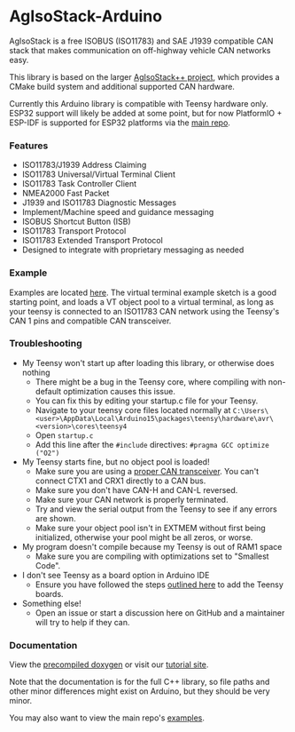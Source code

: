 # AgIsoStack-Arduino
AgIsoStack is a free ISOBUS (ISO11783) and SAE J1939 compatible CAN stack that makes communication on off-highway vehicle CAN networks easy.

This library is based on the larger [AgIsoStack++ project](https://github.com/Open-Agriculture/AgIsoStack-plus-plus), which provides a CMake build system and additional supported CAN hardware.

Currently this Arduino library is compatible with Teensy hardware only. ESP32 support will likely be added at some point, but for now PlatformIO + ESP-IDF is supported for ESP32 platforms via the [main repo](https://github.com/Open-Agriculture/AgIsoStack-plus-plus).

### Features

- ISO11783/J1939 Address Claiming
- ISO11783 Universal/Virtual Terminal Client
- ISO11783 Task Controller Client
- NMEA2000 Fast Packet
- J1939 and ISO11783 Diagnostic Messages
- Implement/Machine speed and guidance messaging
- ISOBUS Shortcut Button (ISB)
- ISO11783 Transport Protocol
- ISO11783 Extended Transport Protocol
- Designed to integrate with proprietary messaging as needed

### Example

Examples are located [here](https://github.com/Open-Agriculture/AgIsoStack-Arduino/tree/main/examples).
The virtual terminal example sketch is a good starting point, and loads a VT object pool to a virtual terminal, as long as your teensy is connected to an ISO11783 CAN network using the Teensy's CAN 1 pins and compatible CAN transceiver.

### Troubleshooting

* My Teensy won't start up after loading this library, or otherwise does nothing
    * There might be a bug in the Teensy core, where compiling with non-default optimization causes this issue.
    * You can fix this by editing your startup.c file for your Teensy.
    * Navigate to your teensy core files located normally at `C:\Users\<user>\AppData\Local\Arduino15\packages\teensy\hardware\avr\<version>\cores\teensy4`
    * Open `startup.c`
    * Add this line after the `#include` directives: `#pragma GCC optimize ("O2")`
* My Teensy starts fine, but no object pool is loaded!
    * Make sure you are using a [proper CAN transceiver](https://www.amazon.com/SN65HVD230-CAN-Board-Communication-Development/dp/B00KM6XMXO). You can't connect CTX1 and CRX1 directly to a CAN bus.
    * Make sure you don't have CAN-H and CAN-L reversed.
    * Make sure your CAN network is properly terminated.
    * Try and view the serial output from the Teensy to see if any errors are shown.
    * Make sure your object pool isn't in EXTMEM without first being initialized, otherwise your pool might be all zeros, or worse.
* My program doesn't compile because my Teensy is out of RAM1 space
    * Make sure you are compiling with optimizations set to "Smallest Code".
* I don't see Teensy as a board option in Arduino IDE
    * Ensure you have followed the steps [outlined here](https://www.pjrc.com/teensy/td_download.html) to add the Teensy boards.
* Something else!
    * Open an issue or start a discussion here on GitHub and a maintainer will try to help if they can.

### Documentation

View the [precompiled doxygen](https://delgrossoengineering.com/isobus-docs/) or visit our [tutorial site](https://isobus-plus-plus.readthedocs.io/en/latest/).

Note that the documentation is for the full C++ library, so file paths and other minor differences might exist on Arduino, but they should be very minor.

You may also want to view the main repo's [examples](https://github.com/Open-Agriculture/AgIsoStack-plus-plus/tree/main/examples).
